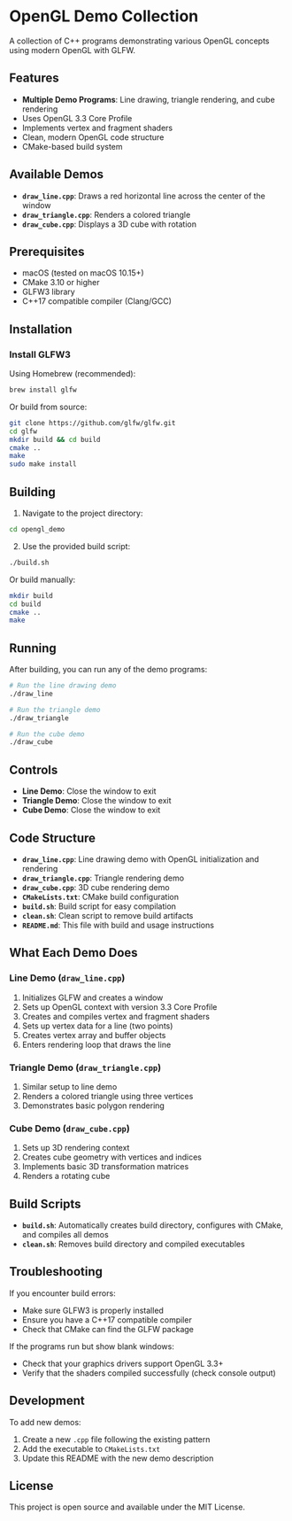 # OpenGL Demo Collection

A collection of C++ programs demonstrating various OpenGL concepts using modern OpenGL with GLFW.

## Features

- **Multiple Demo Programs**: Line drawing, triangle rendering, and cube rendering
- Uses OpenGL 3.3 Core Profile
- Implements vertex and fragment shaders
- Clean, modern OpenGL code structure
- CMake-based build system

## Available Demos

- **`draw_line.cpp`**: Draws a red horizontal line across the center of the window
- **`draw_triangle.cpp`**: Renders a colored triangle
- **`draw_cube.cpp`**: Displays a 3D cube with rotation

## Prerequisites

- macOS (tested on macOS 10.15+)
- CMake 3.10 or higher
- GLFW3 library
- C++17 compatible compiler (Clang/GCC)

## Installation

### Install GLFW3

Using Homebrew (recommended):
```bash
brew install glfw
```

Or build from source:
```bash
git clone https://github.com/glfw/glfw.git
cd glfw
mkdir build && cd build
cmake ..
make
sudo make install
```

## Building

1. Navigate to the project directory:
```bash
cd opengl_demo
```

2. Use the provided build script:
```bash
./build.sh
```

Or build manually:
```bash
mkdir build
cd build
cmake ..
make
```

## Running

After building, you can run any of the demo programs:

```bash
# Run the line drawing demo
./draw_line

# Run the triangle demo
./draw_triangle

# Run the cube demo
./draw_cube
```

## Controls

- **Line Demo**: Close the window to exit
- **Triangle Demo**: Close the window to exit
- **Cube Demo**: Close the window to exit

## Code Structure

- **`draw_line.cpp`**: Line drawing demo with OpenGL initialization and rendering
- **`draw_triangle.cpp`**: Triangle rendering demo
- **`draw_cube.cpp`**: 3D cube rendering demo
- **`CMakeLists.txt`**: CMake build configuration
- **`build.sh`**: Build script for easy compilation
- **`clean.sh`**: Clean script to remove build artifacts
- **`README.md`**: This file with build and usage instructions

## What Each Demo Does

### Line Demo (`draw_line.cpp`)
1. Initializes GLFW and creates a window
2. Sets up OpenGL context with version 3.3 Core Profile
3. Creates and compiles vertex and fragment shaders
4. Sets up vertex data for a line (two points)
5. Creates vertex array and buffer objects
6. Enters rendering loop that draws the line

### Triangle Demo (`draw_triangle.cpp`)
1. Similar setup to line demo
2. Renders a colored triangle using three vertices
3. Demonstrates basic polygon rendering

### Cube Demo (`draw_cube.cpp`)
1. Sets up 3D rendering context
2. Creates cube geometry with vertices and indices
3. Implements basic 3D transformation matrices
4. Renders a rotating cube

## Build Scripts

- **`build.sh`**: Automatically creates build directory, configures with CMake, and compiles all demos
- **`clean.sh`**: Removes build directory and compiled executables

## Troubleshooting

If you encounter build errors:
- Make sure GLFW3 is properly installed
- Ensure you have a C++17 compatible compiler
- Check that CMake can find the GLFW package

If the programs run but show blank windows:
- Check that your graphics drivers support OpenGL 3.3+
- Verify that the shaders compiled successfully (check console output)

## Development

To add new demos:
1. Create a new `.cpp` file following the existing pattern
2. Add the executable to `CMakeLists.txt`
3. Update this README with the new demo description

## License

This project is open source and available under the MIT License.
